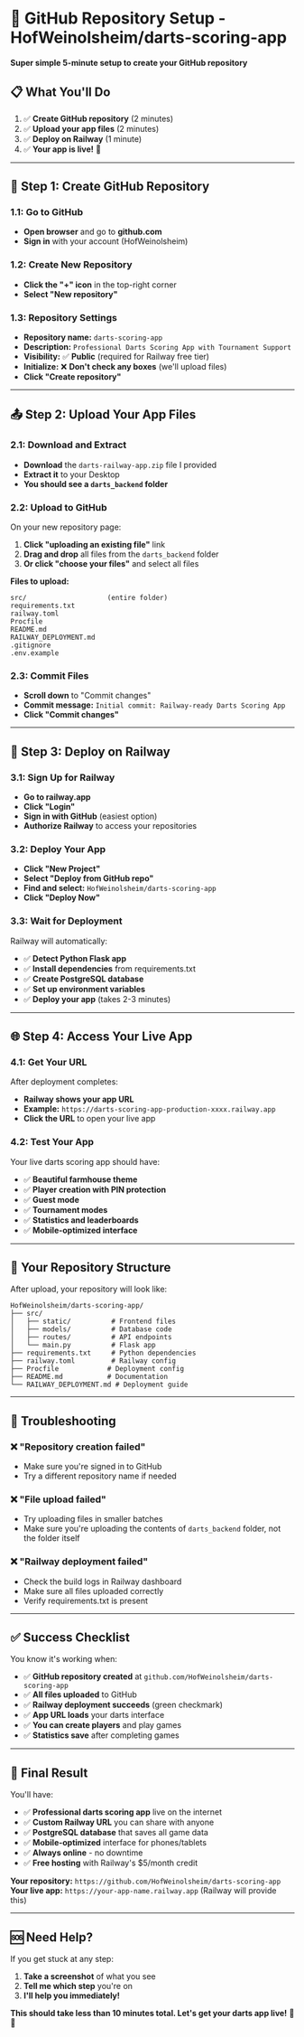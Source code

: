 # 🚀 GitHub Repository Setup - HofWeinolsheim/darts-scoring-app

**Super simple 5-minute setup to create your GitHub repository**

## 📋 What You'll Do

1. ✅ **Create GitHub repository** (2 minutes)
2. ✅ **Upload your app files** (2 minutes)  
3. ✅ **Deploy on Railway** (1 minute)
4. ✅ **Your app is live!** 🎯

---

## 🔧 Step 1: Create GitHub Repository

### **1.1: Go to GitHub**
- **Open browser** and go to **github.com**
- **Sign in** with your account (HofWeinolsheim)

### **1.2: Create New Repository**
- **Click the "+" icon** in the top-right corner
- **Select "New repository"**

### **1.3: Repository Settings**
- **Repository name:** `darts-scoring-app`
- **Description:** `Professional Darts Scoring App with Tournament Support`
- **Visibility:** ✅ **Public** (required for Railway free tier)
- **Initialize:** ❌ **Don't check any boxes** (we'll upload files)
- **Click "Create repository"**

---

## 📤 Step 2: Upload Your App Files

### **2.1: Download and Extract**
- **Download** the `darts-railway-app.zip` file I provided
- **Extract it** to your Desktop
- **You should see a `darts_backend` folder**

### **2.2: Upload to GitHub**
On your new repository page:

1. **Click "uploading an existing file"** link
2. **Drag and drop** all files from the `darts_backend` folder
3. **Or click "choose your files"** and select all files

**Files to upload:**
```
src/                    (entire folder)
requirements.txt
railway.toml
Procfile
README.md
RAILWAY_DEPLOYMENT.md
.gitignore
.env.example
```

### **2.3: Commit Files**
- **Scroll down** to "Commit changes"
- **Commit message:** `Initial commit: Railway-ready Darts Scoring App`
- **Click "Commit changes"**

---

## 🚀 Step 3: Deploy on Railway

### **3.1: Sign Up for Railway**
- **Go to railway.app**
- **Click "Login"**
- **Sign in with GitHub** (easiest option)
- **Authorize Railway** to access your repositories

### **3.2: Deploy Your App**
- **Click "New Project"**
- **Select "Deploy from GitHub repo"**
- **Find and select:** `HofWeinolsheim/darts-scoring-app`
- **Click "Deploy Now"**

### **3.3: Wait for Deployment**
Railway will automatically:
- ✅ **Detect Python Flask app**
- ✅ **Install dependencies** from requirements.txt
- ✅ **Create PostgreSQL database**
- ✅ **Set up environment variables**
- ✅ **Deploy your app** (takes 2-3 minutes)

---

## 🌐 Step 4: Access Your Live App

### **4.1: Get Your URL**
After deployment completes:
- **Railway shows your app URL**
- **Example:** `https://darts-scoring-app-production-xxxx.railway.app`
- **Click the URL** to open your live app

### **4.2: Test Your App**
Your live darts scoring app should have:
- ✅ **Beautiful farmhouse theme**
- ✅ **Player creation with PIN protection**
- ✅ **Guest mode**
- ✅ **Tournament modes**
- ✅ **Statistics and leaderboards**
- ✅ **Mobile-optimized interface**

---

## 🎯 Your Repository Structure

After upload, your repository will look like:
```
HofWeinolsheim/darts-scoring-app/
├── src/
│   ├── static/          # Frontend files
│   ├── models/          # Database code
│   ├── routes/          # API endpoints
│   └── main.py          # Flask app
├── requirements.txt     # Python dependencies
├── railway.toml         # Railway config
├── Procfile            # Deployment config
├── README.md           # Documentation
└── RAILWAY_DEPLOYMENT.md # Deployment guide
```

---

## 🔧 Troubleshooting

### ❌ "Repository creation failed"
- Make sure you're signed in to GitHub
- Try a different repository name if needed

### ❌ "File upload failed"
- Try uploading files in smaller batches
- Make sure you're uploading the contents of `darts_backend` folder, not the folder itself

### ❌ "Railway deployment failed"
- Check the build logs in Railway dashboard
- Make sure all files uploaded correctly
- Verify requirements.txt is present

---

## ✅ Success Checklist

You know it's working when:
- ✅ **GitHub repository created** at `github.com/HofWeinolsheim/darts-scoring-app`
- ✅ **All files uploaded** to GitHub
- ✅ **Railway deployment succeeds** (green checkmark)
- ✅ **App URL loads** your darts interface
- ✅ **You can create players** and play games
- ✅ **Statistics save** after completing games

---

## 🎉 Final Result

You'll have:
- ✅ **Professional darts scoring app** live on the internet
- ✅ **Custom Railway URL** you can share with anyone
- ✅ **PostgreSQL database** that saves all game data
- ✅ **Mobile-optimized** interface for phones/tablets
- ✅ **Always online** - no downtime
- ✅ **Free hosting** with Railway's $5/month credit

**Your repository:** `https://github.com/HofWeinolsheim/darts-scoring-app`
**Your live app:** `https://your-app-name.railway.app` (Railway will provide this)

---

## 🆘 Need Help?

If you get stuck at any step:
1. **Take a screenshot** of what you see
2. **Tell me which step** you're on
3. **I'll help you immediately!**

**This should take less than 10 minutes total. Let's get your darts app live!** 🚀🎯
